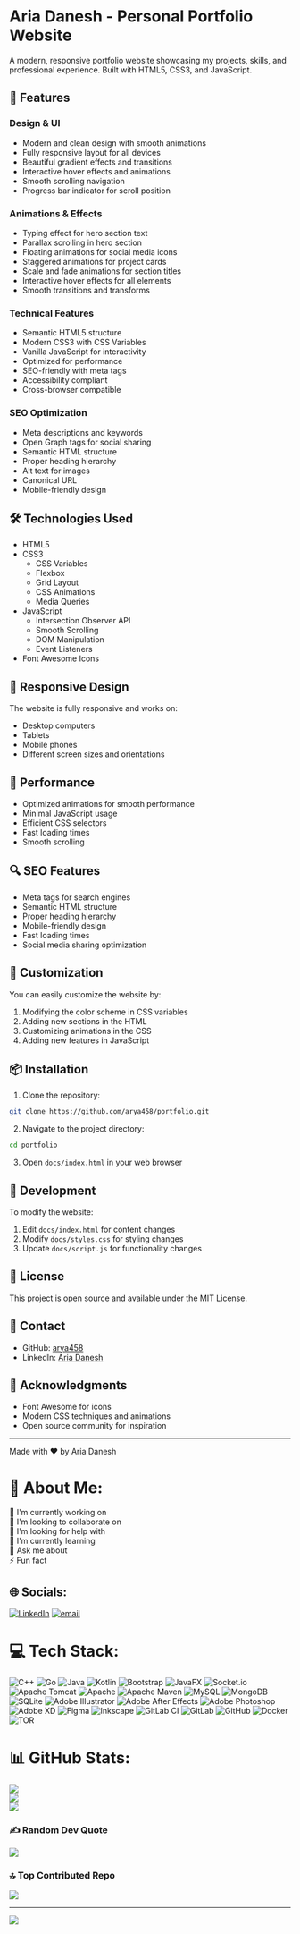 # Aria Danesh - Personal Portfolio Website

A modern, responsive portfolio website showcasing my projects, skills, and professional experience. Built with HTML5, CSS3, and JavaScript.

## 🌟 Features

### Design & UI
- Modern and clean design with smooth animations
- Fully responsive layout for all devices
- Beautiful gradient effects and transitions
- Interactive hover effects and animations
- Smooth scrolling navigation
- Progress bar indicator for scroll position

### Animations & Effects
- Typing effect for hero section text
- Parallax scrolling in hero section
- Floating animations for social media icons
- Staggered animations for project cards
- Scale and fade animations for section titles
- Interactive hover effects for all elements
- Smooth transitions and transforms

### Technical Features
- Semantic HTML5 structure
- Modern CSS3 with CSS Variables
- Vanilla JavaScript for interactivity
- Optimized for performance
- SEO-friendly with meta tags
- Accessibility compliant
- Cross-browser compatible

### SEO Optimization
- Meta descriptions and keywords
- Open Graph tags for social sharing
- Semantic HTML structure
- Proper heading hierarchy
- Alt text for images
- Canonical URL
- Mobile-friendly design

## 🛠️ Technologies Used

- HTML5
- CSS3
  - CSS Variables
  - Flexbox
  - Grid Layout
  - CSS Animations
  - Media Queries
- JavaScript
  - Intersection Observer API
  - Smooth Scrolling
  - DOM Manipulation
  - Event Listeners
- Font Awesome Icons

## 📱 Responsive Design

The website is fully responsive and works on:
- Desktop computers
- Tablets
- Mobile phones
- Different screen sizes and orientations

## 🚀 Performance

- Optimized animations for smooth performance
- Minimal JavaScript usage
- Efficient CSS selectors
- Fast loading times
- Smooth scrolling

## 🔍 SEO Features

- Meta tags for search engines
- Semantic HTML structure
- Proper heading hierarchy
- Mobile-friendly design
- Fast loading times
- Social media sharing optimization

## 🎨 Customization

You can easily customize the website by:
1. Modifying the color scheme in CSS variables
2. Adding new sections in the HTML
3. Customizing animations in the CSS
4. Adding new features in JavaScript

## 📦 Installation

1. Clone the repository:
```bash
git clone https://github.com/arya458/portfolio.git
```

2. Navigate to the project directory:
```bash
cd portfolio
```

3. Open `docs/index.html` in your web browser

## 🔧 Development

To modify the website:

1. Edit `docs/index.html` for content changes
2. Modify `docs/styles.css` for styling changes
3. Update `docs/script.js` for functionality changes

## 📄 License

This project is open source and available under the MIT License.

## 🤝 Contact

- GitHub: [arya458](https://github.com/arya458)
- LinkedIn: [Aria Danesh](https://www.linkedin.com/in/aria-danesh-574ab8162/)

## 🙏 Acknowledgments

- Font Awesome for icons
- Modern CSS techniques and animations
- Open source community for inspiration

---

Made with ❤️ by Aria Danesh

# 💫 About Me:
🔭 I'm currently working on<br>👯 I'm looking to collaborate on<br>🤝 I'm looking for help with<br>🌱 I'm currently learning<br>💬 Ask me about<br>⚡ Fun fact


## 🌐 Socials:
[![LinkedIn](https://img.shields.io/badge/LinkedIn-%230077B5.svg?logo=linkedin&logoColor=white)](https://linkedin.com/in/https://www.linkedin.com/in/aria-danesh-574ab8162/) [![email](https://img.shields.io/badge/Email-D14836?logo=gmail&logoColor=white)](mailto:arya717375@gmail.com) 

# 💻 Tech Stack:
![C++](https://img.shields.io/badge/c++-%2300599C.svg?style=for-the-badge&logo=c%2B%2B&logoColor=white) ![Go](https://img.shields.io/badge/go-%2300ADD8.svg?style=for-the-badge&logo=go&logoColor=white) ![Java](https://img.shields.io/badge/java-%23ED8B00.svg?style=for-the-badge&logo=openjdk&logoColor=white) ![Kotlin](https://img.shields.io/badge/kotlin-%237F52FF.svg?style=for-the-badge&logo=kotlin&logoColor=white) ![Bootstrap](https://img.shields.io/badge/bootstrap-%238511FA.svg?style=for-the-badge&logo=bootstrap&logoColor=white) ![JavaFX](https://img.shields.io/badge/javafx-%23FF0000.svg?style=for-the-badge&logo=javafx&logoColor=white) ![Socket.io](https://img.shields.io/badge/Socket.io-black?style=for-the-badge&logo=socket.io&badgeColor=010101) ![Apache Tomcat](https://img.shields.io/badge/apache%20tomcat-%23F8DC75.svg?style=for-the-badge&logo=apache-tomcat&logoColor=black) ![Apache](https://img.shields.io/badge/apache-%23D42029.svg?style=for-the-badge&logo=apache&logoColor=white) ![Apache Maven](https://img.shields.io/badge/Apache%20Maven-C71A36?style=for-the-badge&logo=Apache%20Maven&logoColor=white) ![MySQL](https://img.shields.io/badge/mysql-4479A1.svg?style=for-the-badge&logo=mysql&logoColor=white) ![MongoDB](https://img.shields.io/badge/MongoDB-%234ea94b.svg?style=for-the-badge&logo=mongodb&logoColor=white) ![SQLite](https://img.shields.io/badge/sqlite-%2307405e.svg?style=for-the-badge&logo=sqlite&logoColor=white) ![Adobe Illustrator](https://img.shields.io/badge/adobe%20illustrator-%23FF9A00.svg?style=for-the-badge&logo=adobe%20illustrator&logoColor=white) ![Adobe After Effects](https://img.shields.io/badge/Adobe%20After%20Effects-9999FF.svg?style=for-the-badge&logo=Adobe%20After%20Effects&logoColor=white) ![Adobe Photoshop](https://img.shields.io/badge/adobe%20photoshop-%2331A8FF.svg?style=for-the-badge&logo=adobe%20photoshop&logoColor=white) ![Adobe XD](https://img.shields.io/badge/Adobe%20XD-470137?style=for-the-badge&logo=Adobe%20XD&logoColor=#FF61F6) ![Figma](https://img.shields.io/badge/figma-%23F24E1E.svg?style=for-the-badge&logo=figma&logoColor=white) ![Inkscape](https://img.shields.io/badge/Inkscape-e0e0e0?style=for-the-badge&logo=inkscape&logoColor=080A13) ![GitLab CI](https://img.shields.io/badge/gitlab%20CI-%23181717.svg?style=for-the-badge&logo=gitlab&logoColor=white) ![GitLab](https://img.shields.io/badge/gitlab-%23181717.svg?style=for-the-badge&logo=gitlab&logoColor=white) ![GitHub](https://img.shields.io/badge/github-%23121011.svg?style=for-the-badge&logo=github&logoColor=white) ![Docker](https://img.shields.io/badge/docker-%230db7ed.svg?style=for-the-badge&logo=docker&logoColor=white) ![TOR](https://img.shields.io/badge/tor-%237E4798.svg?style=for-the-badge&logo=tor-project&logoColor=white)
# 📊 GitHub Stats:
![](https://github-readme-stats.vercel.app/api?username=arya458&theme=dark&hide_border=false&include_all_commits=false&count_private=false)<br/>
![](https://nirzak-streak-stats.vercel.app/?user=arya458&theme=dark&hide_border=false)<br/>
![](https://github-readme-stats.vercel.app/api/top-langs/?username=arya458&theme=dark&hide_border=false&include_all_commits=false&count_private=false&layout=compact)

### ✍️ Random Dev Quote
![](https://quotes-github-readme.vercel.app/api?type=horizontal&theme=radical)

### 🔝 Top Contributed Repo
![](https://github-contributor-stats.vercel.app/api?username=arya458&limit=5&theme=dark&combine_all_yearly_contributions=true)

---
[![](https://visitcount.itsvg.in/api?id=arya458&icon=8&color=0)](https://visitcount.itsvg.in)

<!-- Proudly created with GPRM ( https://gprm.itsvg.in ) -->